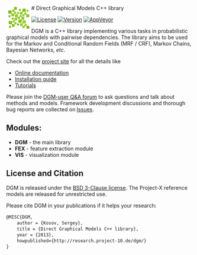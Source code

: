 <img align="left" src="doc/DGM logo.jpg">
# Direct Graphical Models C++ library

[![License](https://img.shields.io/badge/license-BSD%203--Clause-red.svg)](License.txt)
[![Version](https://img.shields.io/github/release/Project-10/DGM.svg)](https://github.com/Project-10/DGM/releases)
[![AppVeyor](https://img.shields.io/appveyor/ci/gruntjs/grunt.svg?maxAge=2592000)](https://ci.appveyor.com/project/ProjectX/dgm)

DGM is a C++ library implementing various tasks in probabilistic graphical models with pairwise 
dependencies. The library aims to be used for the Markov and Conditional Random Fields (MRF / CRF),
Markov Chains, Bayesian Networks, _etc_. 

Check out the [project site](http://research.project-10.de/dgm/) for all the details like

- [Online documentation](http://www.project-10.de/research/dgm/doc/)
- [Installation guide](http://research.project-10.de/dgm/doc/a00002.html)
- [Tutorials](http://research.project-10.de/dgm/doc/a00004.html)

Please join the [DGM-user Q&A forum](http://project-10.de/forum/viewforum.php?f=31) to ask questions and talk about methods and models.
Framework development discussions and thorough bug reports are collected on [Issues](https://github.com/Project-10/DGM/issues).

## Modules:

- __DGM__ - the main library
- __FEX__ - feature extraction module
- __VIS__ - visualization module

## License and Citation

DGM is released under the [BSD 3-Clause license](https://github.com/Project-10/DGM/blob/master/License.txt).
The Project-X reference models are released for unrestricted use.

Please cite DGM in your publications if it helps your research:

    @MISC{DGM,
    	author = {Kosov, Sergey},
    	title = {Direct Graphical Models C++ library},
    	year = {2013},
    	howpublished={http://research.project-10.de/dgm/}
    }
